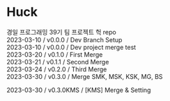 # Huck

경일 프로그래밍 39기 팀 프로젝트 헉 repo  
2023-03-10 / v0.0.0 / Dev Branch Setup  
2023-03-10 / v0.0.0 / Dev project merge test  
2023-03-20 / v0.1.0 / First Merge  
2023-03-21 / v0.1.1 / Second Merge  
2023-03-24 / v0.2.0 / Third Merge  
2023-03-30 / v0.3.0 / Merge SMK, MSK, KSK, MG, BS

2023-03-30 / v0.3.0KMS / [KMS] Merge & Setting
